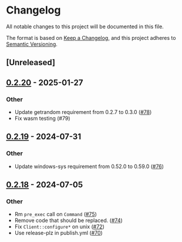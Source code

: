 # Changelog
All notable changes to this project will be documented in this file.

The format is based on [Keep a Changelog](https://keepachangelog.com/en/1.0.0/),
and this project adheres to [Semantic Versioning](https://semver.org/spec/v2.0.0.html).

## [Unreleased]

## [0.2.20](https://github.com/cargo-bins/jobslot/compare/v0.2.19...v0.2.20) - 2025-01-27

### Other

- Update getrandom requirement from 0.2.7 to 0.3.0 ([#78](https://github.com/cargo-bins/jobslot/pull/78))
- Fix wasm testing (#79)

## [0.2.19](https://github.com/cargo-bins/jobslot/compare/v0.2.18...v0.2.19) - 2024-07-31

### Other
- Update windows-sys requirement from 0.52.0 to 0.59.0 ([#76](https://github.com/cargo-bins/jobslot/pull/76))

## [0.2.18](https://github.com/cargo-bins/jobslot/compare/v0.2.17...v0.2.18) - 2024-07-05

### Other
- Rm `pre_exec` call on `Command` ([#75](https://github.com/cargo-bins/jobslot/pull/75))
- Remove code that should be replaced. ([#74](https://github.com/cargo-bins/jobslot/pull/74))
- Fix `Client::configure*` on unix ([#72](https://github.com/cargo-bins/jobslot/pull/72))
- Use release-plz in publish.yml ([#70](https://github.com/cargo-bins/jobslot/pull/70))
